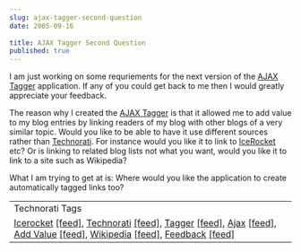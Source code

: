 ```yaml
---
slug: ajax-tagger-second-question
date: 2005-09-16
 
title: AJAX Tagger Second Question
published: true
---
```

I am just working on some requriements for the next version of the <a href="http://www.kinlan.co.uk/AjaxExperiments/AjaxTag">AJAX Tagger</a> application. If any of you could get back to me then I would greatly appreciate your feedback. <p />The reason why I created the <a href="http://www.kinlan.co.uk/AjaxExperiments/AjaxTag">AJAX Tagger</a> is that it allowed me to add value to my blog entries by linking readers of my blog with other blogs of a very similar topic.  Would you like to be able to have it use different sources rather than <a href="http://www.technorati.com">Technorati</a>.  For instance would you like it to link to <a href="http://www.icerocket.com">IceRocket</a> etc?  Or is linking to related blog lists not what you want, would you like it to link to a site such as Wikipedia?<p />What I am trying to get at is:  Where would you like the application to create automatically tagged links too?<p /><table class="TechnoratiHead TagHeader">
<tr><td>Technorati Tags</td></tr>
<tr class="Technorati"><td>
<a href="http://www.technorati.com/tag/Icerocket" class="Tag" rel="tag">Icerocket</a> <a href="http://feeds.technorati.com/feed/posts/tag/Icerocket" class="Tag">[feed]</a>, <a href="http://www.technorati.com/tag/Technorati" class="Tag" rel="tag">Technorati</a> <a href="http://feeds.technorati.com/feed/posts/tag/Technorati" class="Tag">[feed]</a>, <a href="http://www.technorati.com/tag/Tagger" class="Tag" rel="tag">Tagger</a> <a href="http://feeds.technorati.com/feed/posts/tag/Tagger" class="Tag">[feed]</a>, <a href="http://www.technorati.com/tag/Ajax" class="Tag" rel="tag">Ajax</a> <a href="http://feeds.technorati.com/feed/posts/tag/Ajax" class="Tag">[feed]</a>, <a href="http://www.technorati.com/tag/Add%20Value" class="Tag" rel="tag">Add Value</a> <a href="http://feeds.technorati.com/feed/posts/tag/Add%20Value" class="Tag">[feed]</a>, <a href="http://www.technorati.com/tag/Wikipedia" class="Tag" rel="tag">Wikipedia</a> <a href="http://feeds.technorati.com/feed/posts/tag/Wikipedia" class="Tag">[feed]</a>, <a href="http://www.technorati.com/tag/Feedback" class="Tag" rel="tag">Feedback</a> <a href="http://feeds.technorati.com/feed/posts/tag/Feedback" class="Tag">[feed]</a>
</td></tr>
</table><div class="blogger-post-footer"><img class="posterous_download_image" src="https://blogger.googleusercontent.com/tracker/8109338-112690707086025631?l=www.kinlan.co.uk%2Findex.html" height="1" alt="" width="1" /></div>

